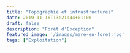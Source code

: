 ```yaml
---
title: "Topographie et infrastructures"
date: 2019-11-16T13:21:44+01:00
draft: false
description: "Forêt d'Exception"
featured_image: '/images/mare-en-foret.jpg'
tags: ["Exploitation"]
---
```


